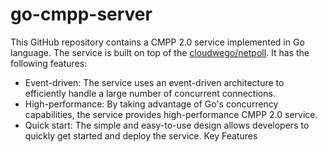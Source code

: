<!-- @format -->

# go-cmpp-server

This GitHub repository contains a CMPP 2.0 service implemented in Go language. The service is built on top of the [cloudwego/netpoll](https://github.com/cloudwego/netpoll). It has the following features:

- Event-driven: The service uses an event-driven architecture to efficiently handle a large number of concurrent connections.
- High-performance: By taking advantage of Go's concurrency capabilities, the service provides high-performance CMPP 2.0 service.
- Quick start: The simple and easy-to-use design allows developers to quickly get started and deploy the service.
  Key Features
